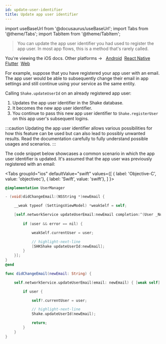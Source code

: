 ```yaml
---
id: update-user-identifier
title: Update app user identifier
---
```

import useBaseUrl from '@docusaurus/useBaseUrl';
import Tabs from '@theme/Tabs';
import TabItem from '@theme/TabItem';

>You can update the app user identifier you had used to register the app user. In most app flows, this is a method that's rarely called.

<p class="p2 mt-40">You're viewing the iOS docs. Other platforms → &nbsp;
<a href="/docs/android/users/update-user-identifier/">Android</a>&nbsp;
<a href="/docs/react/users/update-user-identifier/">React Native</a>&nbsp; 
<a href="/docs/flutter/users/update-user-identifier/">Flutter</a>&nbsp;  
<a href="/docs/web/users/update-user-identifier/">Web</a>&nbsp;
</p>


For example, suppose that you have registered your app user with an email.
The app user would be able to subsequently change their email in app settings and still continue using your service as the same entity.

Calling `Shake.updateUserId` on an already registered app user:
1. Updates the app user identifier in the Shake database.
1. It becomes the new app user identifier.
1. You continue to pass this new app user identifier to `Shake.registerUser` on this app user's subsequent logins.

:::caution
Updating the app user identifier allows various possibilities for how this feature can be used
but can also lead to possibly unwanted results.
Read the documentation carefully to fully understand possible usages and scenarios.
:::

The code snippet below showcases a common scenario in which the app user identifier is updated.
It's assumed that the app user was previously registered with an email:

<Tabs
  groupId="ios"
  defaultValue="swift"
  values={[
    { label: 'Objective-C', value: 'objectivec'},
    { label: 'Swift', value: 'swift'},
  ]
}>

<TabItem value="objectivec">

```objectivec title="UserManager.m"
@implementation UserManager

- (void)didChangeEmail:(NSString *)newEmail {

    __weak typeof (SettingsViewModel) *weakSelf = self;

    [self.networkService updateUserEmail:newEmail completion:^(User _Nullable user, NSError * _Nullable error) {
    
        if (user && error == nil) {

            weakSelf.currentUser = user;

            // highlight-next-line
            [SHKShake updateUserId:newEmail];
        }
    }];
}
@end
```

</TabItem>

<TabItem value="swift">

```swift title="UserManager.swift"
func didChangeEmail(newEmail: String) {

    self.networkService.updateUserEmail(email: newEmail) { [weak self] user in

        if user {

            self?.currentUser = user;

            // highlight-next-line
            Shake.updateUserId(newEmail);

            return;
        }
    }
}
```

</TabItem>
</Tabs>
